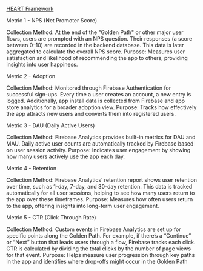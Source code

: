 [HEART Framework](https://docs.google.com/presentation/d/1VOA3YK7CjZVaV2VCq1WkQrhVcTxIawuo-e9mk95e9C0/edit?usp=sharing)

Metric 1 - NPS (Net Promoter Score)

Collection Method: At the end of the "Golden Path" or other major user flows, users are prompted with an NPS question. Their responses (a score between 0–10) are recorded in the backend database. This data is later aggregated to calculate the overall NPS score.
Purpose: Measures user satisfaction and likelihood of recommending the app to others, providing insights into user happiness.

Metric 2 - Adoption

Collection Method: Monitored through Firebase Authentication for successful sign-ups. Every time a user creates an account, a new entry is logged. Additionally, app install data is collected from Firebase and app store analytics for a broader adoption view.
Purpose: Tracks how effectively the app attracts new users and converts them into registered users.

Metric 3 - DAU (Daily Active Users) 

Collection Method: Firebase Analytics provides built-in metrics for DAU and MAU. Daily active user counts are automatically tracked by Firebase based on user session activity.
Purpose: Indicates user engagement by showing how many users actively use the app each day.

Metric 4 - Retention

Collection Method: Firebase Analytics’ retention report shows user retention over time, such as 1-day, 7-day, and 30-day retention. This data is tracked automatically for all user sessions, helping to see how many users return to the app over these timeframes.
Purpose: Measures how often users return to the app, offering insights into long-term user engagement.

Metric 5 - CTR (Click Through Rate)

Collection Method: Custom events in Firebase Analytics are set up for specific points along the Golden Path. For example, if there’s a “Continue” or “Next” button that leads users through a flow, Firebase tracks each click. CTR is calculated by dividing the total clicks by the number of page views for that event.
Purpose: Helps measure user progression through key paths in the app and identifies where drop-offs might occur in the Golden Path
